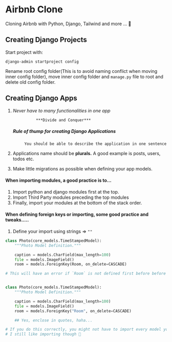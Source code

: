 # Airbnb Clone

Cloning Airbnb with Python, Django, Tailwind and more ... 🐍

## Creating Django Projects
Start project with:
```
django-admin startproject config
```
Rename root config folder(This is to avoid naming conflict when moving inner config folder), move inner config folder and ``manage.py`` file to root and delete old config folder.

## Creating Django Apps
1. _Never have to many functionalities in one app_

                 ***Divide and Conquer***

    ##### Rule of thump for creating Django Applications
            You should be able to describe the application in one sentence
        
   
2. Applications name should be **plurals.** A good example is  posts, users, todos etc.

3. Make little migrations as possible when defining your app models.

#### When importing modules, a good practice is to...
1. Import python and django modules first at the top.
2. Import Third Party modules preceding the top modules
3. Finally, import your modules at the bottom of the stack order.

#### When defining foreign keys or importing, some good practice and tweaks.....
1. Define your import using strings => `""`
```python
class Photo(core_models.TimeStampedModel):
    """Photo Model Definition."""

    caption = models.CharField(max_length=100)
    file = models.ImageField()
    room = models.ForeignKey(Room, on_delete=CASCADE)

# This will have an error if `Room` is not defined first before before the Photo class. A good practice is...


class Photo(core_models.TimeStampedModel):
    """Photo Model Definition."""

    caption = models.CharField(max_length=100)
    file = models.ImageField()
    room = models.ForeignKey("Room", on_delete=CASCADE)

    ## Yes, enclose in quotes, haha...

# If you do this correctly, you might not have to import every model you create or need.
# I still like importing though 🚶
```
